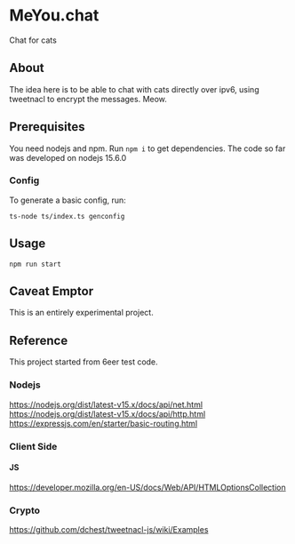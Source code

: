 # MeYou.chat

Chat for cats

## About

The idea here is to be able to chat with cats directly over ipv6, using
tweetnacl to encrypt the messages. Meow.

## Prerequisites

You need nodejs and npm. Run `npm i` to get dependencies. The code so
far was developed on nodejs 15.6.0

### Config

To generate a basic config, run:

`ts-node ts/index.ts genconfig`

## Usage

`npm run start`

## Caveat Emptor

This is an entirely experimental project.

## Reference

This project started from 6eer test code.

### Nodejs

https://nodejs.org/dist/latest-v15.x/docs/api/net.html
https://nodejs.org/dist/latest-v15.x/docs/api/http.html
https://expressjs.com/en/starter/basic-routing.html

### Client Side

#### JS

https://developer.mozilla.org/en-US/docs/Web/API/HTMLOptionsCollection

### Crypto

https://github.com/dchest/tweetnacl-js/wiki/Examples

